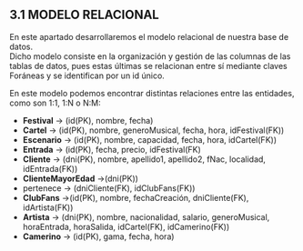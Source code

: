 ## 3.1 MODELO RELACIONAL

En este apartado desarrollaremos el modelo relacional de nuestra base de datos.  
Dicho modelo consiste en la organización y gestión de las columnas de las tablas de datos, pues estas últimas se relacionan entre sí mediante claves Foráneas y se identifican por un id único.  

En este modelo podemos encontrar distintas relaciones entre las entidades, como son 1:1, 1:N o N:M:

* **Festival** -> (id(PK), nombre, fecha) 
* **Cartel** -> (id(PK), nombre, generoMusical, fecha, hora, idFestival(FK)) 
* **Escenario** -> (id(PK), nombre, capacidad, fecha, hora, idCartel(FK))
* **Entrada** -> (id(PK), fecha, precio, idFestival(FK)
* **Cliente** -> (dni(PK), nombre, apellido1, apellido2, fNac, localidad, idEntrada(FK))
* **ClienteMayorEdad** ->(dni(PK))
* pertenece -> (dniCliente(FK), idClubFans(FK))
* **ClubFans** ->(id(PK), nombre, fechaCreación, dniCliente(FK), idArtista(FK))
* **Artista** -> (dni(PK), nombre, nacionalidad, salario, generoMusical, horaEntrada, horaSalida, idCartel(FK), idCamerino(FK))
* **Camerino** -> (id(PK), gama, fecha, hora)